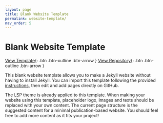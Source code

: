 ```yaml
---
layout: page
title: Blank Website Template
permalink: website-template/
nav_order: 5
---
```


# Blank Website Template

[View Template](https://labsyspharm.github.io/blank-pub-microsite/){: .btn .btn-outline .btn-arrow }
[View Repository](https://github.com/labsyspharm/blank-pub-microsite){: .btn .btn-outline .btn-arrow }

This blank website template allows you to make a Jekyll website without having to install Jekyll. You can import this template following the provided [instructions](../import-template), then edit and add pages directly on GitHub.

The LSP theme is already applied to this template. When making your website using this template, placeholder logo, images and texts should be replaced with your own content. The current page structure is the suggested content for a minimal publication-based website. You should feel free to add more content as it fits your project!